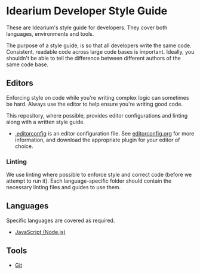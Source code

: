 # Idearium Developer Style Guide

These are Idearium's style guide for developers. They cover both languages, environments and tools.

The purpose of a style guide, is so that all developers write the same code. Consistent, readable code across large code bases is important. Ideally, you shouldn't be able to tell the difference between different authors of the same code base.

## Editors

Enforcing style on code while you're writing complex logic can sometimes be hard. Always use the editor to help ensure you're writing good code.

This repository, where possible, provides editor configurations and linting along with a written style guide.

- [.editorconfig](./.editorconfig) is an editor configuration file. See [editorconfig.org](http://editorconfig.org/) for more information, and download the appropriate plugin for your editor of choice.

### Linting

We use linting where possible to enforce style and correct code (before we attempt to run it). Each language-specific folder should contain the necessary linting files and guides to use them.

## Languages

Specific languages are covered as required.

- [JavaScript (Node.js)](./nodejs/README.md)

## Tools

- [Git](./git/README.md)
